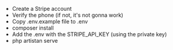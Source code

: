 

- Create a Stripe account
- Verify the phone (if not, it's not gonna work)
- Copy .env.example file to .env
- composer install
- Add the .env with the STRIPE_API_KEY (using the private key)
- php artistan serve
